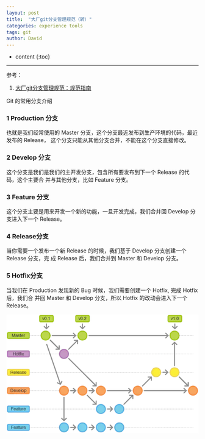 ```yaml
---
layout: post
title:  "大厂git分支管理规范（转）"
categories: experience tools
tags: git
author: David
---
```


* content
{:toc}

---

参考：
1. [大厂git分支管理规范：规范指南](https://mp.weixin.qq.com/s/NWIKSF29emmRwJCseq1pyQ)


Git 的常用分支介绍

### 1 Production 分支

也就是我们经常使用的 Master 分支，这个分支最近发布到生产环境的代码，最近发布的
Release， 这个分支只能从其他分支合并，不能在这个分支直接修改。

### 2 Develop 分支

这个分支是我们是我们的主开发分支，包含所有要发布到下一个 Release 的代码，这个主要合
并与其他分支，比如 Feature 分支。

### 3 Feature 分支

这个分支主要是用来开发一个新的功能，一旦开发完成，我们合并回 Develop 分支进入下一个
Release。

### 4 Release分支

当你需要一个发布一个新 Release 的时候，我们基于 Develop 分支创建一个 Release 分支，完
成 Release 后，我们合并到 Master 和 Develop 分支。

### 5 Hotfix分支

当我们在 Production 发现新的 Bug 时候，我们需要创建一个 Hotfix, 完成 Hotfix 后，我们合
并回 Master 和 Develop 分支，所以 Hotfix 的改动会进入下一个 Release。


![all branches block](https://github.com/titron/titron.github.io/raw/master/img/2023-09-13-git_branches.png)